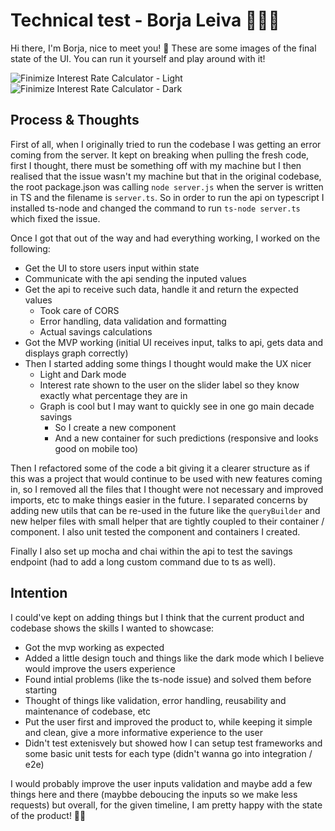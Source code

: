 # Technical test - Borja Leiva 🧑🏻‍💻

Hi there, I'm Borja, nice to meet you! 👋
These are some images of the final state of the UI. You can run it yourself and play around with it!

![Finimize Interest Rate Calculator - Light](https://i.imgur.com/hTZR2KE.png)
![Finimize Interest Rate Calculator - Dark](https://i.imgur.com/sx9Sd1S.png)

## Process & Thoughts

First of all, when I originally tried to run the codebase I was getting an error coming from the server.
It kept on breaking when pulling the fresh code, first I thought, there must be something off with my machine but I then realised that the issue wasn't my machine but that in the original codebase, the root package.json was calling `node server.js` when the server is written in TS and the filename is `server.ts`. So in order to run the api on typescript I installed ts-node and changed the command to run `ts-node server.ts` which fixed the issue.

Once I got that out of the way and had everything working, I worked on the following:

- Get the UI to store users input within state
- Communicate with the api sending the inputed values
- Get the api to receive such data, handle it and return the expected values
  - Took care of CORS
  - Error handling, data validation and formatting
  - Actual savings calculations
- Got the MVP working (initial UI receives input, talks to api, gets data and displays graph correctly)
- Then I started adding some things I thought would make the UX nicer
  - Light and Dark mode
  - Interest rate shown to the user on the slider label so they know exactly what percentage they are in
  - Graph is cool but I may want to quickly see in one go main decade savings
    - So I create a new component
    - And a new container for such predictions (responsive and looks good on mobile too)

Then I refactored some of the code a bit giving it a clearer structure as if this was a project that would continue to be used with new features coming in, so I removed all the files that I thought were not necessary and improved imports, etc to make things easier in the future. I separated concerns by adding new utils that can be re-used in the future like the `queryBuilder` and new helper files with small helper that are tightly coupled to their container / component. I also unit tested the component and containers I created.

Finally I also set up mocha and chai within the api to test the savings endpoint (had to add a long custom command due to ts as well).

## Intention

I could've kept on adding things but I think that the current product and codebase shows the skills I wanted to showcase:

- Got the mvp working as expected
- Added a little design touch and things like the dark mode which I believe would improve the users experience
- Found intial problems (like the ts-node issue) and solved them before starting
- Thought of things like validation, error handling, reusability and maintenance of codebase, etc
- Put the user first and improved the product to, while keeping it simple and clean, give a more informative experience to the user
- Didn't test extenisvely but showed how I can setup test frameworks and some basic unit tests for each type (didn't wanna go into integration / e2e)

I would probably improve the user inputs validation and maybe add a few things here and there (maybbe deboucing the inputs so we make less requests) but overall, for the given timeline, I am pretty happy with the state of the product! 💪😜
